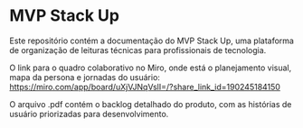# MVP Stack Up

Este repositório contém a documentação do MVP Stack Up, uma plataforma de organização de leituras técnicas para profissionais de tecnologia.

O link para o quadro colaborativo no Miro, onde está o planejamento visual, mapa da persona e jornadas do usuário: https://miro.com/app/board/uXjVJNqVslI=/?share_link_id=190245184150

O arquivo .pdf contém o backlog detalhado do produto, com as histórias de usuário priorizadas para desenvolvimento.
